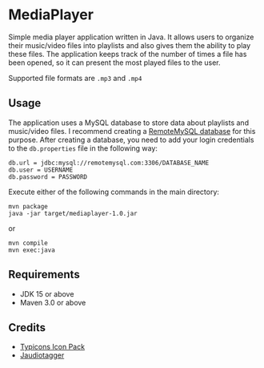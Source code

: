 # MediaPlayer
Simple media player application written in Java. It allows users to organize their music/video files into playlists and also gives them the ability to play these files. The application keeps track of the number of times a file has been opened, so it can present the most played files to the user.

Supported file formats are `.mp3` and `.mp4`

## Usage
The application uses a MySQL database to store data about playlists and music/video files. I recommend creating a [RemoteMySQL database](https://remotemysql.com/) for this purpose. After creating a database, you need to add your login credentials to the `db.properties` file in the following way:
```
db.url = jdbc:mysql://remotemysql.com:3306/DATABASE_NAME
db.user = USERNAME
db.password = PASSWORD
```

Execute either of the following commands in the main directory:
```
mvn package
java -jar target/mediaplayer-1.0.jar
```
or
```
mvn compile
mvn exec:java 
```

## Requirements
* JDK 15 or above
* Maven 3.0 or above

## Credits
* [Typicons Icon Pack](https://icon-icons.com/pack/Typicons/1144)
* [Jaudiotagger](http://www.jthink.net/jaudiotagger)
